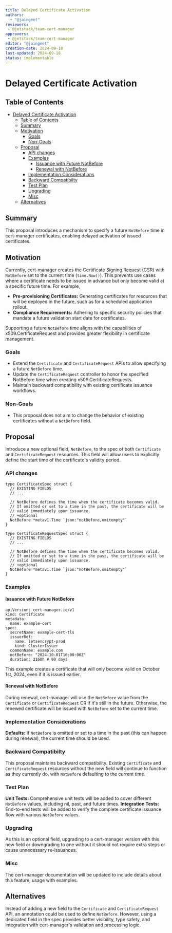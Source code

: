 ```yaml
---
title: Delayed Certificate Activation
authors:
  - "@jaingeet"
reviewers:
 - @jetstack/team-cert-manager
approvers:
 - @jetstack/team-cert-manager
editor: "@jaingeet"
creation-date: 2024-09-18
last-updated: 2024-09-18
status: implementable
---
```


# Delayed Certificate Activation

## Table of Contents

<!-- toc -->
- [Delayed Certificate Activation](#delayed-certificate-activation)
  - [Table of Contents](#table-of-contents)
  - [Summary](#summary)
  - [Motivation](#motivation)
    - [Goals](#goals)
    - [Non-Goals](#non-goals)
  - [Proposal](#proposal)
    - [API changes](#api-changes)
    - [Examples](#examples)
      - [Issuance with Future NotBefore](#issuance-with-future-notbefore)
      - [Renewal with NotBefore](#renewal-with-notbefore)
    - [Implementation Considerations](#implementation-considerations)
    - [Backward Compatibilty](#backward-compatibilty)
    - [Test Plan](#test-plan)
    - [Upgrading](#upgrading)
    - [Misc](#misc)
  - [Alternatives](#alternatives)
<!-- /toc -->

## Summary

This proposal introduces a mechanism to specify a future `NotBefore` time in cert-manager certificates, enabling delayed activation of issued certificates.

## Motivation

Currently, cert-manager creates the Certificate Signing Request (CSR) with `NotBefore` set to the current time (`time.Now()`).  This prevents use cases where a certificate needs to be issued in advance but only become valid at a specific future time. For example,

- **Pre-provisioning Certificates:** Generating certificates for resources that will be deployed in the future, such as for a scheduled application rollout.
- **Compliance Requirements:** Adhering to specific security policies that mandate a future validation start date for certificates.

Supporting a future `NotBefore` time aligns with the capabilities of x509.CertificateRequest and provides greater flexibility in certificate management.

### Goals

- Extend the `Certificate` and `CertificateRequest` APIs to allow specifying a future `NotBefore` time.
- Update the `CertificateRequest` controller to honor the specified NotBefore time when creating x509.CertificateRequests.
- Maintain backward compatibility with existing certificate issuance workflows.

### Non-Goals

- This proposal does not aim to change the behavior of existing certificates without a `NotBefore` field.

## Proposal

Introduce a new optional field, `NotBefore`, to the spec of both `Certificate` and `CertificateRequest` resources. This field will allow users to explicitly define the start time of the certificate's validity period.

### API changes

```
type CertificateSpec struct {
  // EXISTING FIELDS
  // ...

  // NotBefore defines the time when the certificate becomes valid.
  // If omitted or set to a time in the past, the certificate will be 
  // valid immediately upon issuance.
  // +optional
  NotBefore *metav1.Time `json:"notBefore,omitempty"`
}

type CertificateRequestSpec struct {
  // EXISTING FIELDS
  // ...

  // NotBefore defines the time when the certificate becomes valid.
  // If omitted or set to a time in the past, the certificate will be 
  // valid immediately upon issuance.
  // +optional
  NotBefore *metav1.Time `json:"notBefore,omitempty"` 
}
```

### Examples

#### Issuance with Future NotBefore

```
apiVersion: cert-manager.io/v1
kind: Certificate
metadata:
  name: example-cert
spec:
  secretName: example-cert-tls
  issuerRef:
    name: letsencrypt-prod
    kind: ClusterIssuer
  commonName: example.com
  notBefore: "2024-10-01T10:00:00Z" 
  duration: 2160h # 90 days
```

This example creates a certificate that will only become valid on October 1st, 2024, even if it is issued earlier.

#### Renewal with NotBefore

During renewal, cert-manager will use the `NotBefore` value from the `Certificate` or `CertificateRequest` CR if it's still in the future. Otherwise, the renewed certificate will be issued with `NotBefore` set to the current time.

### Implementation Considerations

**Defaults:** If `NotBefore` is omitted or set to a time in the past (this can happen during renewal), the current time should be used.

### Backward Compatibilty

This proposal maintains backward compatibility. Existing `Certificate` and `CertificateRequest` resources without the new field will continue to function as they currently do, with `NotBefore` defaulting to the current time.

### Test Plan

**Unit Tests:** Comprehensive unit tests will be added to cover different `NotBefore` values, including nil, past, and future times.
**Integration Tests:** End-to-end tests will be added to verify the complete certificate issuance flow with various `NotBefore` values.

### Upgrading

As this is an optional field, upgrading to a cert-manager version with this new field or downgrading to one without it should not require extra steps or cause unnecessary re-issuances.

### Misc

The cert-manager documentation will be updated to include details about this feature, usage with examples.

## Alternatives

Instead of adding a new field to the `Certificate` and `CertificateRequest` API, an annotation could be used to define `NotBefore`. However, using a dedicated field in the spec provides better visibility, type safety, and integration with cert-manager's validation and processing logic.
